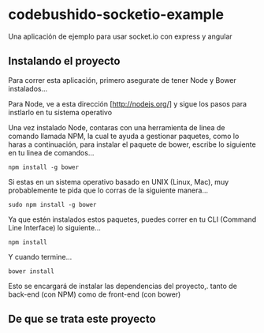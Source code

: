 codebushido-socketio-example
============================
Una aplicación de ejemplo para usar socket.io con express y angular


## Instalando el proyecto

Para correr esta aplicación, primero asegurate de tener Node y Bower instalados...

Para Node, ve a esta dirección [http://nodejs.org/] y sigue los pasos para instlarlo en tu sistema operativo

Una vez instalado Node, contaras con una herramienta de linea de comando llamada NPM, la cual te ayuda a gestionar paquetes, como lo haras a continuación, para instalar el paquete de bower, escribe lo siguiente en tu linea de comandos...

    npm install -g bower
    
Si estas en un sistema operativo basado en UNIX (Linux, Mac), muy probablemente te pida que lo corras de la siguiente manera...

	sudo npm install -g bower
    
Ya que estén instalados estos paquetes, puedes correr en tu CLI (Command Line Interface) lo siguiente...

	npm install
    
Y cuando termine...

	bower install

Esto se encargará de instalar las dependencias del proyecto,. tanto de back-end (con NPM) como de front-end (con bower)

## De que se trata este proyecto